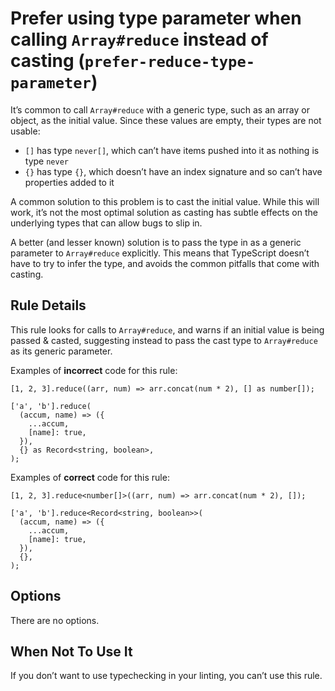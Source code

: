 Prefer using type parameter when calling `Array#reduce` instead of casting (`prefer-reduce-type-parameter`)
===========================================================================================================

It’s common to call `Array#reduce` with a generic type, such as an array or object, as the initial value. Since these values are empty, their types are not usable:

-   `[]` has type `never[]`, which can’t have items pushed into it as nothing is type `never`
-   `{}` has type `{}`, which doesn’t have an index signature and so can’t have properties added to it

A common solution to this problem is to cast the initial value. While this will work, it’s not the most optimal solution as casting has subtle effects on the underlying types that can allow bugs to slip in.

A better (and lesser known) solution is to pass the type in as a generic parameter to `Array#reduce` explicitly. This means that TypeScript doesn’t have to try to infer the type, and avoids the common pitfalls that come with casting.

Rule Details
------------

This rule looks for calls to `Array#reduce`, and warns if an initial value is being passed & casted, suggesting instead to pass the cast type to `Array#reduce` as its generic parameter.

Examples of **incorrect** code for this rule:

    [1, 2, 3].reduce((arr, num) => arr.concat(num * 2), [] as number[]);

    ['a', 'b'].reduce(
      (accum, name) => ({
        ...accum,
        [name]: true,
      }),
      {} as Record<string, boolean>,
    );

Examples of **correct** code for this rule:

    [1, 2, 3].reduce<number[]>((arr, num) => arr.concat(num * 2), []);

    ['a', 'b'].reduce<Record<string, boolean>>(
      (accum, name) => ({
        ...accum,
        [name]: true,
      }),
      {},
    );

Options
-------

There are no options.

When Not To Use It
------------------

If you don’t want to use typechecking in your linting, you can’t use this rule.
